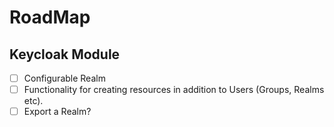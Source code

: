 # RoadMap

## Keycloak Module

- [ ] Configurable Realm
- [ ] Functionality for creating resources in addition to Users (Groups, Realms etc).
- [ ] Export a Realm?
